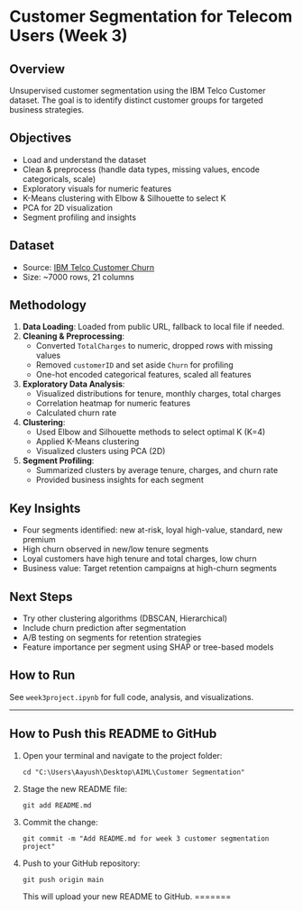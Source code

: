 # Customer Segmentation for Telecom Users (Week 3)

## Overview

Unsupervised customer segmentation using the IBM Telco Customer dataset. The goal is to identify distinct customer groups for targeted business strategies.

## Objectives

- Load and understand the dataset
- Clean & preprocess (handle data types, missing values, encode categoricals, scale)
- Exploratory visuals for numeric features
- K-Means clustering with Elbow & Silhouette to select K
- PCA for 2D visualization
- Segment profiling and insights

## Dataset

- Source: [IBM Telco Customer Churn](https://raw.githubusercontent.com/IBM/telco-customer-churn-on-icp4d/master/data/Telco-Customer-Churn.csv)
- Size: ~7000 rows, 21 columns

## Methodology

1. **Data Loading**: Loaded from public URL, fallback to local file if needed.
2. **Cleaning & Preprocessing**:
   - Converted `TotalCharges` to numeric, dropped rows with missing values
   - Removed `customerID` and set aside `Churn` for profiling
   - One-hot encoded categorical features, scaled all features
3. **Exploratory Data Analysis**:
   - Visualized distributions for tenure, monthly charges, total charges
   - Correlation heatmap for numeric features
   - Calculated churn rate
4. **Clustering**:
   - Used Elbow and Silhouette methods to select optimal K (K=4)
   - Applied K-Means clustering
   - Visualized clusters using PCA (2D)
5. **Segment Profiling**:
   - Summarized clusters by average tenure, charges, and churn rate
   - Provided business insights for each segment

## Key Insights

- Four segments identified: new at-risk, loyal high-value, standard, new premium
- High churn observed in new/low tenure segments
- Loyal customers have high tenure and total charges, low churn
- Business value: Target retention campaigns at high-churn segments

## Next Steps

- Try other clustering algorithms (DBSCAN, Hierarchical)
- Include churn prediction after segmentation
- A/B testing on segments for retention strategies
- Feature importance per segment using SHAP or tree-based models

## How to Run

See `week3project.ipynb` for full code, analysis, and visualizations.

---

## How to Push this README to GitHub

1. Open your terminal and navigate to the project folder:
   ```
   cd "C:\Users\Aayush\Desktop\AIML\Customer Segmentation"
   ```
2. Stage the new README file:
   ```
   git add README.md
   ```
3. Commit the change:
   ```
   git commit -m "Add README.md for week 3 customer segmentation project"
   ```
4. Push to your GitHub repository:
   ```
   git push origin main
   ```
   This will upload your new README to GitHub.
=======
